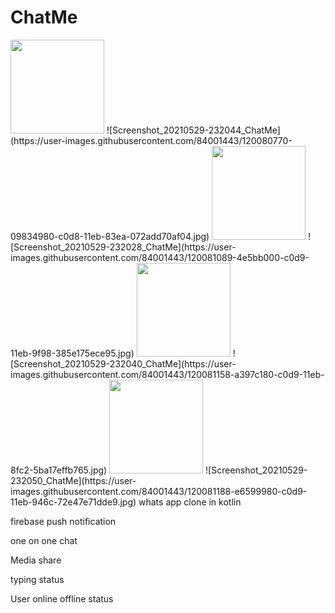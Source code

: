 # ChatMe
  <img  src =  "https://user-images.githubusercontent.com/84001443/120080770-09834980-c0d8-11eb-83ea-072add70af04.jpg" width=150>
![Screenshot_20210529-232044_ChatMe](https://user-images.githubusercontent.com/84001443/120080770-09834980-c0d8-11eb-83ea-072add70af04.jpg)

 <img  src = https://user-images.githubusercontent.com/84001443/120081089-4e5bb000-c0d9-11eb-9f98-385e175ece95.jpg width=150>
![Screenshot_20210529-232028_ChatMe](https://user-images.githubusercontent.com/84001443/120081089-4e5bb000-c0d9-11eb-9f98-385e175ece95.jpg)

 <img  src =https://user-images.githubusercontent.com/84001443/120081158-a397c180-c0d9-11eb-8fc2-5ba17effb765.jpg width=150>
![Screenshot_20210529-232040_ChatMe](https://user-images.githubusercontent.com/84001443/120081158-a397c180-c0d9-11eb-8fc2-5ba17effb765.jpg)

 <img  src =https://user-images.githubusercontent.com/84001443/120081188-e6599980-c0d9-11eb-946c-72e47e71dde9.jpg width = 150>
![Screenshot_20210529-232050_ChatMe](https://user-images.githubusercontent.com/84001443/120081188-e6599980-c0d9-11eb-946c-72e47e71dde9.jpg)
whats app clone in kotlin

firebase push notification

one on one chat 

Media share 

typing status 

User online offline status
